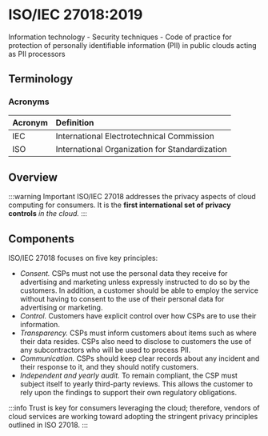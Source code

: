 # ISO/IEC 27018:2019

Information technology - Security techniques - Code of practice for protection of personally identifiable information (PII) in public clouds acting as PII processors

## Terminology

### Acronyms

| Acronym | Definition |
| :--- | :--- |
| IEC | International Electrotechnical Commission |
| ISO | International Organization for Standardization |

## Overview

:::warning Important
ISO/IEC 27018 addresses the privacy aspects of cloud computing for consumers. It is the **first international set of privacy controls** *in the cloud.*
:::

## Components

ISO/IEC 27018 focuses on five key principles:

- *Consent.* CSPs must not use the personal data they receive for advertising and marketing unless expressly instructed to do so by the customers. In addition, a customer should be able to employ the service without having to consent to the use of their personal data for advertising or marketing.
- *Control.* Customers have explicit control over how CSPs are to use their information.
- *Transparency.* CSPs must inform customers about items such as where their data resides. CSPs also need to disclose to customers the use of any subcontractors who will be used to process PII.
- *Communication.* CSPs should keep clear records about any incident and their response to it, and they should notify customers.
- *Independent and yearly audit.* To remain compliant, the CSP must subject itself to yearly third-party reviews. This allows the customer to rely upon the findings to support their own regulatory obligations.

:::info
Trust is key for consumers leveraging the cloud; therefore, vendors of cloud services are working toward adopting the stringent privacy principles outlined in ISO 27018.
:::